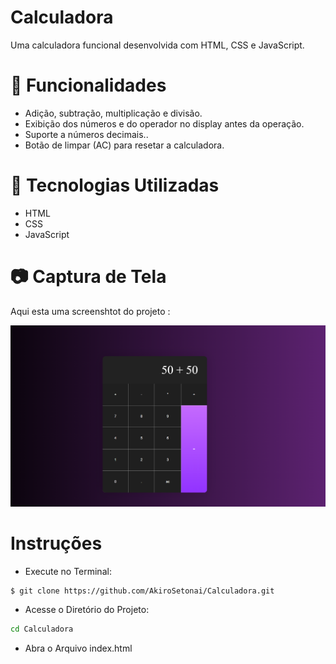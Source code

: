 ﻿# Calculadora

Uma calculadora funcional desenvolvida com HTML, CSS e JavaScript.

# 📌 Funcionalidades

<ul>
    <li>Adição, subtração, multiplicação e divisão.</li>
    <li>Exibição dos números e do operador no display antes da operação.</li>
    <li>Suporte a números decimais..</li>
    <li>Botão de limpar (AC) para resetar a calculadora.</li>
</ul>

# 🚀 Tecnologias Utilizadas

<ul>
    <li>HTML</li>
    <li>CSS</li>
    <li>JavaScript</li>
</ul>

# 📷 Captura de Tela

Aqui esta uma screenshtot do projeto :

![screenshot](Screenshot.png)

# Instruções

- Execute no Terminal:

```sh
$ git clone https://github.com/AkiroSetonai/Calculadora.git

```

- Acesse o Diretório do Projeto:

```sh
cd Calculadora

```

- Abra o Arquivo index.html
